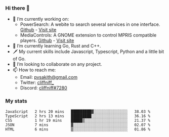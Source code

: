 ### Hi there 👋

- 🔭 I’m currently working on:
    - PowerSearch: A webite to search several services in one interface. [Github](https://github.com/cliffniff/power-search) - [Visit site](https://powersearch.vercel.app/)
    - MediaControls: A GNOME extension to control MPRIS compatible players. [Github](https://github.com/cliffniff/MediaControls) - [Visit site](https://extensions.gnome.org/extension/4470/media-controls/)
- 🌱 I’m currently learning Go, Rust and C++.
- 🗡️ My current skills include Javascript, Typescript, Python and a little bit of Go.
- 👯 I’m looking to collaborate on any project.
- 📫 How to reach me: 
    - Email: <pvsakith@gmail.com>
    - Twitter: [cliffniff_](https://twitter.com/cliffniff_)
    - Discord: [cliffniff#7280](https://discordapp.com/users/828133369950240771)

### My stats

<!--START_SECTION:waka-->
```text
JavaScript   2 hrs 20 mins   █████████▓░░░░░░░░░░░░░░░   38.03 % 
TypeScript   2 hrs 13 mins   █████████░░░░░░░░░░░░░░░░   36.16 % 
CSS          1 hr 19 mins    █████▒░░░░░░░░░░░░░░░░░░░   21.37 % 
JSON         7 mins          ▓░░░░░░░░░░░░░░░░░░░░░░░░   02.07 % 
HTML         6 mins          ▒░░░░░░░░░░░░░░░░░░░░░░░░   01.86 % 
```
<!--END_SECTION:waka-->
